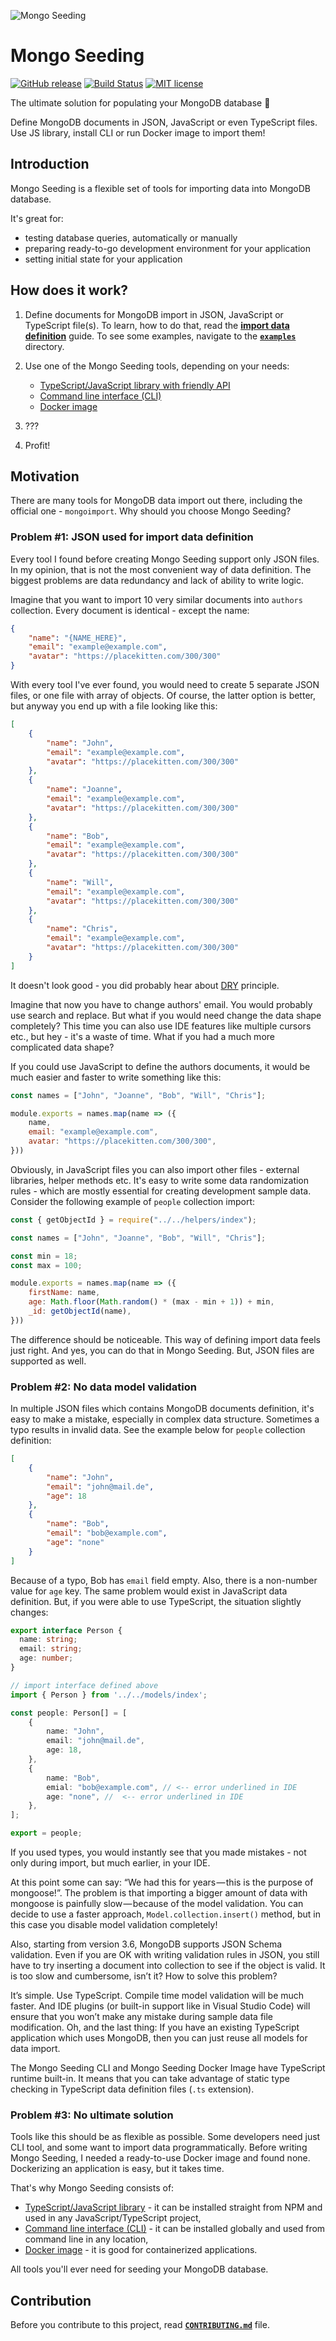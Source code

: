 ![Mongo Seeding](https://raw.githubusercontent.com/pkosiec/mongo-seeding/main/docs/assets/logo.png)

# Mongo Seeding
[![GitHub release](https://img.shields.io/github/release/pkosiec/mongo-seeding.svg)](https://github.com/pkosiec/mongo-seeding/releases) [![Build Status](https://github.com/pkosiec/mongo-seeding/actions/workflows/branch.yaml/badge.svg)](https://github.com/pkosiec/mongo-seeding/actions) [![MIT license](https://img.shields.io/badge/License-MIT-blue.svg)](https://lbesson.mit-license.org/)

The ultimate solution for populating your MongoDB database :rocket: 

Define MongoDB documents in JSON, JavaScript or even TypeScript files. Use JS library, install CLI or run Docker image to import them!

## Introduction

Mongo Seeding is a flexible set of tools for importing data into MongoDB database. 

It's great for:
- testing database queries, automatically or manually
- preparing ready-to-go development environment for your application
- setting initial state for your application

## How does it work?

1. Define documents for MongoDB import in JSON, JavaScript or TypeScript file(s). To learn, how to do that, read the **[import data definition](./docs/import-data-definition.md)** guide. To see some examples, navigate to the **[`examples`](./examples)** directory.

1. Use one of the Mongo Seeding tools, depending on your needs:

    - [TypeScript/JavaScript library with friendly API](./core)
    - [Command line interface (CLI)](./cli)
    - [Docker image](./docker-image)

1. ???
1. Profit!

## Motivation

There are many tools for MongoDB data import out there, including the official one - `mongoimport`. Why should you choose Mongo Seeding?

### Problem #1: JSON used for import data definition

Every tool I found before creating Mongo Seeding support only JSON files. In my opinion, that is not the most convenient way of data definition. The biggest problems are data redundancy and lack of ability to write logic.

Imagine that you want to import 10 very similar documents into `authors` collection. Every document is identical - except the name:

```json
{
    "name": "{NAME_HERE}",
    "email": "example@example.com",
    "avatar": "https://placekitten.com/300/300"
}
```

With every tool I've ever found, you would need to create 5 separate JSON files, or one file with array of objects. Of course, the latter option is better, but anyway you end up with a file looking like this:

```json
[
    {
        "name": "John",
        "email": "example@example.com",
        "avatar": "https://placekitten.com/300/300"
    },
    {
        "name": "Joanne",
        "email": "example@example.com",
        "avatar": "https://placekitten.com/300/300"
    },
    {
        "name": "Bob",
        "email": "example@example.com",
        "avatar": "https://placekitten.com/300/300"
    },
    {
        "name": "Will",
        "email": "example@example.com",
        "avatar": "https://placekitten.com/300/300"
    },
    {
        "name": "Chris",
        "email": "example@example.com",
        "avatar": "https://placekitten.com/300/300"
    }
]
```

It doesn't look good - you did probably hear about [DRY](https://en.wikipedia.org/wiki/Don%27t_repeat_yourself) principle.

Imagine that now you have to change authors' email. You would probably use search and replace. But what if you would need change the data shape completely? This time you can also use IDE features like multiple cursors etc., but hey - it's a waste of time. What if you had a much more complicated data shape?

If you could use JavaScript to define the authors documents, it would be much easier and faster to write something like this:

```javascript
const names = ["John", "Joanne", "Bob", "Will", "Chris"];

module.exports = names.map(name => ({
    name,
    email: "example@example.com",
    avatar: "https://placekitten.com/300/300",
}))
```

Obviously, in JavaScript files you can also import other files - external libraries, helper methods etc. It's easy to write some data randomization rules - which are mostly essential for creating development sample data. Consider the following example of `people` collection import:

```javascript
const { getObjectId } = require("../../helpers/index");

const names = ["John", "Joanne", "Bob", "Will", "Chris"];

const min = 18;
const max = 100;

module.exports = names.map(name => ({
    firstName: name,
    age: Math.floor(Math.random() * (max - min + 1)) + min,
    _id: getObjectId(name),
}))
```

The difference should be noticeable. This way of defining import data feels just right. And yes, you can do that in Mongo Seeding. But, JSON files are supported as well.

### Problem #2: No data model validation

In multiple JSON files which contains MongoDB documents definition, it's easy to make a mistake, especially in complex data structure. Sometimes a typo results in invalid data. See the example below for `people` collection definition:

```json
[
    {
        "name": "John",
        "email": "john@mail.de",
        "age": 18
    },
    {
        "name": "Bob",
        "email": "bob@example.com",
        "age": "none"
    }
]
```

Because of a typo, Bob has `email` field empty. Also, there is a non-number value for `age` key.
The same problem would exist in JavaScript data definition. But, if you were able to use TypeScript, the situation slightly changes:

```typescript
export interface Person {
  name: string;
  email: string;
  age: number;
}
```

```typescript
// import interface defined above
import { Person } from '../../models/index';

const people: Person[] = [
    {
        name: "John",
        email: "john@mail.de",
        age: 18,
    },
    {
        name: "Bob",
        emial: "bob@example.com", // <-- error underlined in IDE
        age: "none", //  <-- error underlined in IDE
    },
];

export = people;
```

If you used types, you would instantly see that you made mistakes - not only during import, but much earlier, in your IDE.

At this point some can say: “We had this for years — this is the purpose of mongoose!”. The problem is that importing a bigger amount of data with mongoose is painfully slow — because of the model validation. You can decide to use a faster approach, `Model.collection.insert()` 
method, but in this case you disable model validation completely!

Also, starting from version 3.6, MongoDB supports JSON Schema validation. Even if you are OK with writing validation rules in JSON, you still have to try inserting a document into collection to see if the object is valid. It is too slow and cumbersome, isn’t it? How to solve this problem?

It’s simple. Use TypeScript. Compile time model validation will be much faster. And IDE plugins (or built-in support like in Visual Studio Code) will ensure that you won’t make any mistake during sample data file modification. Oh, and the last thing: If you have an existing TypeScript application which uses MongoDB, then you can just reuse all models for data import.

The Mongo Seeding CLI and Mongo Seeding Docker Image have TypeScript runtime built-in. It means that you can take advantage of static type checking in TypeScript data definition files (`.ts` extension).

### Problem #3: No ultimate solution

Tools like this should be as flexible as possible. Some developers need just CLI tool, and some want to import data programmatically. Before writing Mongo Seeding, I needed a ready-to-use Docker image and found none. Dockerizing an application is easy, but it takes time.

That's why Mongo Seeding consists of:
- [TypeScript/JavaScript library](./core) - it can be installed straight from NPM and used in any JavaScript/TypeScript project,
- [Command line interface (CLI)](./cli) - it can be installed globally and used from command line in any location,
- [Docker image](./docker-image) - it is good for containerized applications.

All tools you'll ever need for seeding your MongoDB database.

## Contribution

Before you contribute to this project, read **[`CONTRIBUTING.md`](./CONTRIBUTING.md)** file.

